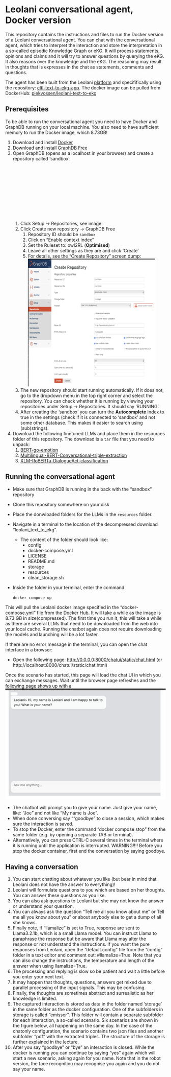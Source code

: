 # Leolani conversational agent, Docker version

This repository contains the instructions and files to run the Docker version of a Leolani conversational agent.
You can chat with the conversational agent, which tries to interpret the interaction and store the interpretation
in a so-called episodic Knowledge Graph or eKG. It will process statements, opinions and claims and it will try to answer questions
by querying the eKG. It also reasons over the knowledge and the eKG. The reasoning may result in thoughts that is
expresses in the chat as statements, comments and questions.

The agent has been built from the Leolani [platform](https://github.com/leolani) and specififically using the repository: [cltl-text-to-ekg-app](https://github.com/leolani/cltl-text-to-ekg-app).
The docker image can be pulled from DockerHub: [piekvossen/leolani-text-to-ekg](https://hub.docker.com/repository/docker/piekvossen/leolani-text-to-ekg)

## Prerequisites
To be able to run the conversational agent you need to have Docker and GraphDB running on your local machine.
You also need to have sufficient memory to run the Docker image, which 8.73GB!

1. Download and install [Docker](https://www.docker.com/get-started/)
2. Download and install [GraphDB Free](https://graphdb.ontotext.com/)
3. Open GraphDB (opens as a localhost in your browser) and create a repository called ‘sandbox’:
   1. Click Setup → Repositories, see image:  <img height="200" src="./images/GDB-setup.png" width="00"/>
   2. Click Create new repository → GraphDB Free 
      1. Repository ID should be ```sandbox```
      2. Click on “Enable context index” 
      3. Set the Ruleset to: owl2RL (**Optimised**)
      4. Leave all other settings as they are and click ‘Create’ 
      6. For details, see the “Create Repository” screen dump: <img height="400" src="./images/GDB_new_repo.png" width="400"/>
   3. The new repository should start running automatically. If it does not, go to the dropdown menu in the top right corner and select the repository. You can check whether it is running by viewing your repositories under Setup → Repositories. It should say ‘RUNNING’. 
   4. After creating the ‘sandbox’ you can turn the **Autocomplete** Index to true in the settings (check if it is connected to ‘sandbox’ and not some other database. This makes it easier to search using (sub)strings).
4. Download the following finetuned LLMs and place them in the resources folder of this repository. The download is a ```tar``` file that you need to unpack: 
   1. [BERT-go-emotion](https://vu.data.surfsara.nl/index.php/s/VjHn1AHgizlzov6)
   2. [Multilingual-BERT-Conversational-triple-extraction](https://vu.data.surfsara.nl/index.php/s/xL9fPrqIq8bs6NH)
   3. [XLM-RoBERTa-DialogueAct-classification](https://vu.data.surfsara.nl/index.php/s/dw0YCJAVFM870DT)

## Running the conversational agent

* Make sure that GraphDB is running in the back with the “sandbox” repository
* Clone this repository somewhere on your disk 
* Place the donwloaded folders for the LLMs in the ```resources``` folder.
* Navigate in a terminal to the location of the decompressed download “leolani_text_to_ekg”. 
  * The content of the folder should look like:
    * config 
    * docker-compose.yml 
    * LICENSE
    * README.md 
    * storage 
    * resources 
    * clean_storage.sh
* Inside the folder in your terminal, enter the command:

    ```docker compose up```
  
This will pull the Leolani docker image specified in the “docker-compose.yml” file from the Docker Hub. 
It will take a while as the image is 8.73 GB in size(compressed). The first time you run it, this will take a while as there are several LLMs that need to be downloaded from the web into your local cache. Running the chatbot again does not require downloading the models and launching will be a lot faster.

If there are no error message in the terminal, you can open the chat interface in a browser:

* Open the following page: http://0.0.0.0:8000/chatui/static/chat.html (or http://localhost:8000/chatui/static/chat.html)

Once the scenario has started, this page will load the chat UI in which you can exchange messages. 
Wait until the browser page refreshes and the following page shows up with a ![Chat interface](./images/chat_ui.png)

* The chatbot will prompt you to give your name. Just give your name, like: “Joe” and not like “My name is Joe”. 
* When done conversing say ““goodbye” to close a session, which makes sure the interaction is saved. 
* To stop the Docker, enter the command “docker compose stop” from the same folder (e.g. by opening a separate TAB or terminal). 
* Alternatively, you can press CTRL-C several times in the terminal where it is running until the application is interrupted. WARNING!!!! Before you stop the docker container, first end the conversation by saying goodbye.

## Having a conversation
1. You can start chatting about whatever you like (but bear in mind that Leolani does not have the answer to everything)!
2. Leolani will formulate questions to you which are based on her thoughts. You can answer these questions as you like.
3. You can also ask questions to Leolani but she may not know the answer or understand your question.
4. You can always ask the question “Tell me all you know about me” or Tell me all you know about you” or about anybody else to get a dump of all she knows.
5. Finally note, if “llamalize” is set to True, response are sent to Llama3.2.1b, which is a small Llama model. You can instruct Llama to paraphrase the response but be aware that Llama may alter the response or not understand the instructions. If you want the pure responses from Leolani, open the “default.config” file from the “config” folder in a text editor and comment out: #llamalize=True. Note that you can also change the instructions, the temperature and length of the answer when using llamalize=True.
6. The processing and replying is slow so be patient and wait a little before you enter your next text.
7. It may happen that thoughts, questions, answers get mixed due to parallel processing of the input signals. This may be confusing.
8. Finally, the thoughts are sometimes abstract and surrealistic as her knowledge is limited.
9. The captured interaction is stored as data in the folder named ‘storage’ in the same folder as the docker configuration. One of the subfolders in storage is called “emissor”. This folder will contain a separate subfolder for each interaction, a so-called scenario. Six scenarios are shown in the figure below, all happening on the same day. In the case of the chatonly configuration, the scenario contains two json files and another subfolder “pdf” with the extracted triples. The structure of the storage is further explained in the lecture.
10. After you say “goodbye” or “bye” an interaction is closed. While the docker is running you can continue by saying “yes” again which will start a new scenario, asking again for you name. Note that in the robot version, the face recognition may recognise you again and you do not say your name.
